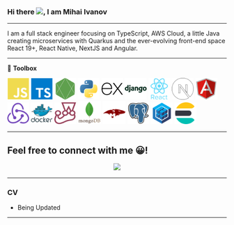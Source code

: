 ### Hi there <img src="https://raw.githubusercontent.com/MartinHeinz/MartinHeinz/master/wave.gif" width="30" />, I am Mihai Ivanov

---

I am a full stack engineer focusing on TypeScript, AWS Cloud, a little Java creating microservices with Quarkus and the ever-evolving front-end space React 19+, React Native, NextJS and Angular.

---

🧰 **Toolbox**
<br>

<div>
<img width="50" height="50" src="https://github.com/devicons/devicon/blob/master/icons/javascript/javascript-plain.svg" alt="JavaScript logo" />
<img width="50" height="50" src="https://github.com/devicons/devicon/blob/master/icons/typescript/typescript-plain.svg" alt="TypeScript logo" />
<img width="50" height="50" src="https://github.com/devicons/devicon/blob/master/icons/nodejs/nodejs-plain.svg" alt="node.js logo" />
<img width="50" height="50" src="https://github.com/devicons/devicon/blob/master/icons/python/python-original.svg" alt="python logo" />
<img width="50" height="50" src="https://github.com/devicons/devicon/blob/master/icons/express/express-original.svg" alt="express logo" />
<img width="50" height="50" src="https://github.com/devicons/devicon/blob/master/icons/django/django-plain-wordmark.svg" alt="django logo" />
<img width="50" height="50" src="https://github.com/devicons/devicon/blob/master/icons/react/react-original-wordmark.svg" alt="react.js logo" />
<img width="50" height="50" src="https://github.com/devicons/devicon/blob/master/icons/nextjs/nextjs-line.svg" alt="next.js logo" />
<img width="50" height="50" src="https://github.com/devicons/devicon/blob/master/icons/angularjs/angularjs-original.svg" alt="angular logo" />
<img width="50" height="50" src="https://github.com/devicons/devicon/blob/master/icons/redux/redux-original.svg" alt="redux logo" />
<img width="50" height="50" src="https://github.com/devicons/devicon/blob/master/icons/docker/docker-original-wordmark.svg" alt="docker logo" />
<img width="50" height="50" src="https://github.com/devicons/devicon/blob/master/icons/jest/jest-plain.svg" alt="jest logo" />
<img width="53" height="53" src="https://github.com/devicons/devicon/blob/master/icons/mongodb/mongodb-original-wordmark.svg" alt="mongodb logo" />
<img width="53" height="53" src="https://raw.githubusercontent.com/github/explore/80688e429a7d4ef2fca1e82350fe8e3517d3494d/topics/mongoose/mongoose.png" alt="mongoose logo" /> 
<img width="50" height="50" src="https://github.com/devicons/devicon/blob/master/icons/postgresql/postgresql-original.svg" alt="postgresql logo" />
<img width="50" height="50" src="https://github.com/devicons/devicon/blob/master/icons/sequelize/sequelize-original.svg" alt="sequelize logo" />
<img width="50" height="50" src="https://github.com/devicons/devicon/blob/master/icons/elasticsearch/elasticsearch-original.svg" alt="elasticsearch logo" />
</div>

---

<h2>Feel free to connect with me 😀!</h2>
<div align="center">
  <a href="https://www.linkedin.com/in/mihai-ivanov">
    <img src="https://img.shields.io/badge/linkedin-%230077B5.svg?&style=for-the-badge&logo=linkedin&logoColor=white" />
  </a>
</div>

---

### CV
- Being Updated
 <!-- -:paperclip: [My CV](https://github.com/JokeryEU/JokeryEU/blob/main/Mihai_Ivanov_CV.pdf-->

---

<!--[![Mihai's GitHub stats](https://github-readme-stats.vercel.app/api?username=JokeryEU&theme=vue-dark)](https://github.com/anuraghazra/github-readme-stats)-->

<!--[![Top Langs](https://github-readme-stats.vercel.app/api/top-langs/?username=JokeryEU&hide=java,html,css&theme=tokyonight)](https://github.com/anuraghazra/github-readme-stats)-->
<!--
**JokeryEU/JokeryEU** is a ✨ _special_ ✨ repository because its `README.md` (this file) appears on your GitHub profile.

Here are some ideas to get you started:

- 🔭 I’m currently working on ...
- 🌱 I’m currently learning ...
- 👯 I’m looking to collaborate on ...
- 🤔 I’m looking for help with ...
- 💬 Ask me about ...
- 📫 How to reach me: ...
- 😄 Pronouns: ...
- ⚡ Fun fact: ...
-->
